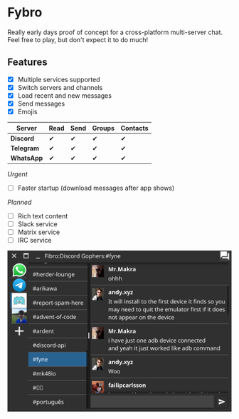 # Fybro

Really early days proof of concept for a cross-platform multi-server chat.
Feel free to play, but don't expect it to do much!

## Features

- [x] Multiple services supported
- [x] Switch servers and channels
- [x] Load recent and new messages
- [x] Send messages
- [x] Emojis

| Server | Read | Send | Groups | Contacts |
| ------ | ---- | ---- | ------ | -------- |
| **Discord** | ✔ | ✔ | ✔ | ✔ | 
| **Telegram** | ✔ | ✔ | ✔ | ✔ |
| **WhatsApp** | ✔ | ✔ | ✔ | ✔ |

*Urgent*

- [ ] Faster startup (download messages after app shows)

*Planned*

- [ ] Rich text content
- [ ] Slack service
- [ ] Matrix service
- [ ] IRC service

![](img/screenshot.png)

